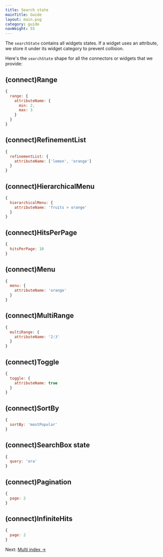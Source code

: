 ```yaml
---
title: Search state
mainTitle: Guide
layout: main.pug
category: guide
navWeight: 55
---
```


The `searchState` contains all widgets states.
If a widget uses an attribute, we store it under its widget category to prevent collision.

Here's the `searchState` shape for all the connectors or widgets that we provide:

## (connect)Range

```javascript
{
  range: {
    attributeName: {
      min: 2,
      max: 3
    }
  }
}
```

## (connect)RefinementList

```javascript
{
  refinementList: {
    attributeName: ['lemon', 'orange']
  }
}
```

## (connect)HierarchicalMenu

```javascript
{
  hierarchicalMenu: {
    attributeName: 'fruits > orange'
  }
}
```

## (connect)HitsPerPage

```javascript
{
  hitsPerPage: 10
}
```

## (connect)Menu

```javascript
{
  menu: {
    attributeName: 'orange'
  }
}
```

## (connect)MultiRange

```javascript
{
  multiRange: {
    attributeName: '2:3'
  }
}
```

## (connect)Toggle

```javascript
{
  toggle: {
    attributeName: true
  }
}
```

## (connect)SortBy

```javascript
{
  sortBy: 'mostPopular'
}
```

## (connect)SearchBox state

```javascript
{
  query: 'ora'
}
```

## (connect)Pagination

```javascript
{
  page: 2
}
```

## (connect)InfiniteHits

```javascript
{
  page: 2
}
```

<div class="guide-nav">
Next: <a href="guide/Multi index.html">Multi index →</a>
</div>
